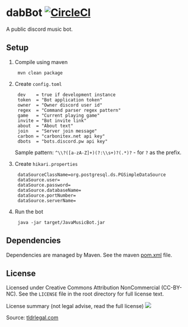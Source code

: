 # dabBot [![CircleCI](https://circleci.com/gh/sponges/dabBot.svg?style=svg)](https://circleci.com/gh/sponges/dabBot)
A public discord music bot.

## Setup
1. Compile using maven

        mvn clean package        
1. Create `config.toml`

        dev    = true if development instance
        token  = "Bot application token"
        owner  = "Owner discord user id"
        regex  = "Command parser regex pattern"
        game   = "Current playing game"
        invite = "Bot invite link"
        about  = "About text"
        join   = "Server join message"
        carbon = "carbonitex.net api key"
        dbots  = "bots.discord.pw api key"
    Sample pattern: `^\\?([a-zA-Z]+)(?:\\s+)?(.*)?` - for `?` as the prefix.
1. Create `hikari.properties`

        dataSourceClassName=org.postgresql.ds.PGSimpleDataSource
        dataSource.user=
        dataSource.password=
        dataSource.databaseName=
        dataSource.portNumber=
        dataSource.serverName=
1. Run the bot

        java -jar target/JavaMusicBot.jar

## Dependencies
Dependencies are managed by Maven. See the maven [pom.xml](https://github.com/sponges/JavaMusicBot/blob/master/pom.xml) file.

## License
Licensed under Creative Commons Attribution NonCommercial (CC-BY-NC). See the `LICENSE` file in the root directory for 
full license text.

License summary (not legal advise, read the full license)
![](https://im.not.ovh/FfaTma29YrybOca.png)

Source: [tldrlegal.com](https://tldrlegal.com/license/creative-commons-attribution-noncommercial-(cc-nc)#summary)